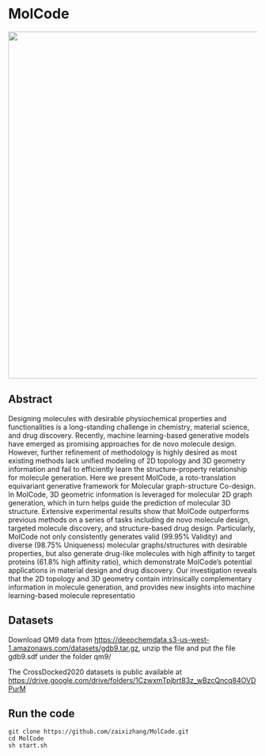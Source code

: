 # MolCode
<div align=center><img src="https://github.com/zaixizhang/MolCode/blob/main/flow generation.png" width="700"/></div>

## Abstract   
Designing molecules with desirable physiochemical properties and functionalities is a long-standing challenge in chemistry,
material science, and drug discovery. Recently, machine learning-based generative models have emerged as promising
approaches for de novo molecule design. However, further refinement of methodology is highly desired as most existing
methods lack unified modeling of 2D topology and 3D geometry information and fail to efficiently learn the structure-property
relationship for molecule generation. Here we present MolCode, a roto-translation equivariant generative framework for
Molecular graph-structure Co-design. In MolCode, 3D geometric information is leveraged for molecular 2D graph generation,
which in turn helps guide the prediction of molecular 3D structure. Extensive experimental results show that MolCode
outperforms previous methods on a series of tasks including de novo molecule design, targeted molecule discovery, and
structure-based drug design. Particularly, MolCode not only consistently generates valid (99.95% Validity) and diverse (98.75%
Uniqueness) molecular graphs/structures with desirable properties, but also generate drug-like molecules with high affinity
to target proteins (61.8% high affinity ratio), which demonstrate MolCode’s potential applications in material design and drug
discovery. Our investigation reveals that the 2D topology and 3D geometry contain intrinsically complementary information in
molecule generation, and provides new insights into machine learning-based molecule representatio

## Datasets
Download QM9 data from https://deepchemdata.s3-us-west-1.amazonaws.com/datasets/gdb9.tar.gz, unzip the file and put the file gdb9.sdf under the folder qm9/

The CrossDocked2020 datasets is public available at https://drive.google.com/drive/folders/1CzwxmTpjbrt83z_wBzcQncq84OVDPurM

## Run the code  
```
git clone https://github.com/zaixizhang/MolCode.git
cd MolCode
sh start.sh 
```
